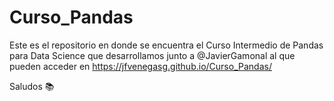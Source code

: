 # Curso_Pandas

Este es el repositorio en donde se encuentra el Curso Intermedio de Pandas para Data Science que desarrollamos junto a @JavierGamonal al que pueden acceder en https://jfvenegasg.github.io/Curso_Pandas/

Saludos 📚

